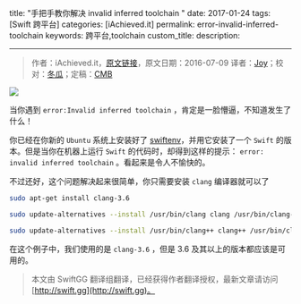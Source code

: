 title: "手把手教你解决 invalid inferred toolchain "
date: 2017-01-24
tags: [Swift 跨平台]
categories: [iAchieved.it]
permalink: error-invalid-inferred-toolchain
keywords: 跨平台,toolchain
custom_title: 
description: 

---
> 作者：iAchieved.it，[原文链接](http://dev.iachieved.it/iachievedit/error-invalid-inferred-toolchain/)，原文日期：2016-07-09
> 译者：[Joy](http://www.jianshu.com/users/9c51a213b02e/latest_articles)；校对：[冬瓜](http://www.desgard.com/)；定稿：[CMB](https://github.com/chenmingbiao)
  







<!--此处开始正文-->

![](http://dev.iachieved.it/iachievedit/wp-content/uploads/2016/06/swift-og-1.png)

当你遇到 `error:Invalid inferred toolchain` ，肯定是一脸懵逼，不知道发生了什么！

<!--more-->

你已经在你新的 `Ubuntu` 系统上安装好了 [swiftenv](https://github.com/kylef/swiftenv)，并用它安装了一个 `Swift` 的版本。但是当你在机器上运行 `Swift` 的代码时，却得到这样的提示： `error: invalid inferred toolchain` 。看起来是令人不愉快的。

不过还好，这个问题解决起来很简单，你只需要安装 `clang` 编译器就可以了

```bash
sudo apt-get install clang-3.6
```

```bash
sudo update-alternatives --install /usr/bin/clang clang /usr/bin/clang-3.6 100
```

```bash
sudo update-alternatives --install /usr/bin/clang++ clang++ /usr/bin/clang++-3.6 100
```

在这个例子中，我们使用的是 `clang-3.6` ，但是 3.6 及其以上的版本都应该是可用的。

> 本文由 SwiftGG 翻译组翻译，已经获得作者翻译授权，最新文章请访问 [http://swift.gg](http://swift.gg)。